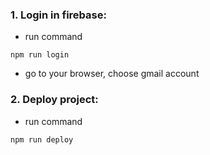 ### 1. Login in firebase:

- run command

```
npm run login
```

- go to your browser, choose gmail account



### 2. Deploy project:

- run command

```
npm run deploy
```
